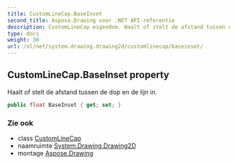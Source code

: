 ```yaml
---
title: CustomLineCap.BaseInset
second_title: Aspose.Drawing voor .NET API-referentie
description: CustomLineCap eigendom. Haalt of stelt de afstand tussen de dop en de lijn in.
type: docs
weight: 30
url: /nl/net/system.drawing.drawing2d/customlinecap/baseinset/
---
```

## CustomLineCap.BaseInset property

Haalt of stelt de afstand tussen de dop en de lijn in.

```csharp
public float BaseInset { get; set; }
```

### Zie ook

* class [CustomLineCap](../)
* naamruimte [System.Drawing.Drawing2D](../../customlinecap/)
* montage [Aspose.Drawing](../../../)


